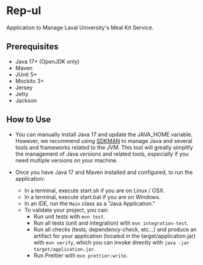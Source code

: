 # Rep-ul
Application to Manage Laval University's Meal Kit Service.

## Prerequisites

* Java 17+ (OpenJDK only)
* Maven
* JUnit 5+
* Mockito 3+
* Jersey
* Jetty
* Jackson

## How to Use

* You can manually install Java 17 and update the JAVA_HOME variable. However, we recommend using
  [SDKMAN](https://sdkman.io/) to manage Java and several tools and frameworks related to the JVM.
  This tool will greatly simplify the management of Java versions and related tools, especially if
  you need multiple versions on your machine.

* Once you have Java 17 and Maven installed and configured, to run the application:

    * In a terminal, execute start.sh if you are on Linux / OSX.
    * In a terminal, execute start.bat if you are on Windows.
    * In an IDE, run the `Main` class as a "Java Application."
    * To validate your project, you can:
        * Run unit tests with `mvn test`.
        * Run all tests (unit and integration) with `mvn integration-test`.
        * Run all checks (tests, dependency-check, etc...) and produce an artifact for your
          application (located in the target/application.jar) with `mvn verify`, which you can
          invoke directly with `java -jar
          target/application.jar`.
        * Run Prettier with `mvn prettier:write`.
